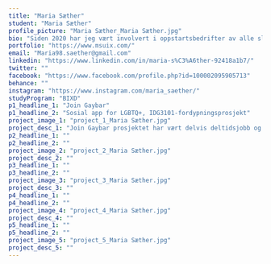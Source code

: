 ```yaml
---
title: "Maria Sæther"
student: "Maria Sæther"
profile_picture: "Maria Sæther_Maria Sæther.jpg"
bio: "Siden 2020 har jeg vært involvert i oppstartsbedrifter av alle slag, og formet min Interaksjonsdesign-personlighet. Har erfaring innen Interaksjonsdesign, prosjektledelse og UX- og UI design og Research."
portfolio: "https://www.msuix.com/"
email: "Maria98.saether@gmail.com"
linkedin: "https://www.linkedin.com/in/maria-s%C3%A6ther-92418a1b7/"
twitter: ""
facebook: "https://www.facebook.com/profile.php?id=100002095905713"
behance: ""
instagram: "https://www.instagram.com/maria_saether/"
studyProgram: "BIXD"
p1_headline_1: "Join Gaybar"
p1_headline_2: "Sosial app for LGBTQ+, IDG3101-fordypningsprosjekt"
project_image_1: "project_1_Maria Sæther.jpg"
project_desc_1: "Join Gaybar prosjektet har vært delvis deltidsjobb og skoleprosjekt. Under fordypningsprosjektet ble oppgaven å gjøre en 'gameification' av kart tjenesten inne i appen Join Gaybar. Join Gaybar er en sosial og dating app for LGBTQ+ samfunnet på internasjonalt basis. Sammen med 'gamified' løsning, så motiverte det målgruppen å komme seg ut døren og utforske området de er i."
p2_headline_1: ""
p2_headline_2: ""
project_image_2: "project_2_Maria Sæther.jpg"
project_desc_2: ""
p3_headline_1: ""
p3_headline_2: ""
project_image_3: "project_3_Maria Sæther.jpg"
project_desc_3: ""
p4_headline_1: ""
p4_headline_2: ""
project_image_4: "project_4_Maria Sæther.jpg"
project_desc_4: ""
p5_headline_1: ""
p5_headline_2: ""
project_image_5: "project_5_Maria Sæther.jpg"
project_desc_5: ""
---
```


